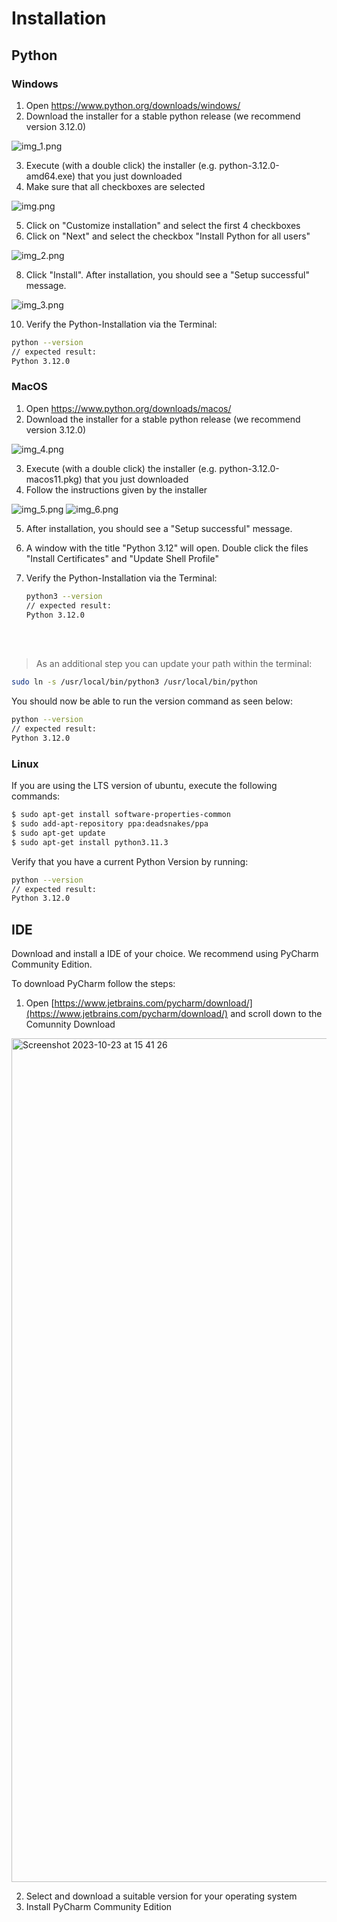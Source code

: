 # Installation

## Python

### Windows

1. Open https://www.python.org/downloads/windows/ 
2. Download the installer for a stable python release (we recommend version 3.12.0)

![img_1.png](assets/img/img_1.png)


3. Execute (with a double click) the installer (e.g. python-3.12.0-amd64.exe) that you just downloaded
4. Make sure that all checkboxes are selected

![img.png](assets/img/img.png)

5. Click on "Customize installation" and select the first 4 checkboxes
6. Click on "Next" and select the checkbox "Install Python for all users"

![img_2.png](assets/img/img_2.png)


8. Click "Install". After installation, you should see a "Setup successful" message.

![img_3.png](assets/img/img_3.png)


10. Verify the Python-Installation via the Terminal:

   ```bash
   python --version
   // expected result:
   Python 3.12.0
   ```

### MacOS

1. Open https://www.python.org/downloads/macos/ 
2. Download the installer for a stable python release (we recommend version 3.12.0)

![img_4.png](assets/img/img_4.png)


3. Execute (with a double click) the installer (e.g. python-3.12.0-macos11.pkg) that you just downloaded
4. Follow the instructions given by the installer

![img_5.png](assets/img/img_5.png)
![img_6.png](assets/img/img_6.png)

5. After installation, you should see a "Setup successful" message.
6. A window with the title "Python 3.12" will open. Double click the files "Install Certificates" and "Update Shell Profile"
7. Verify the Python-Installation via the Terminal:

   ```bash
   python3 --version
   // expected result:
   Python 3.12.0
   ```

<br>
<br>

> As an additional step you can update your path within the terminal: 
````bash
sudo ln -s /usr/local/bin/python3 /usr/local/bin/python
````

You should now be able to run the version command as seen below:
   ```bash
   python --version
   // expected result:
   Python 3.12.0
   ```


### __Linux__
If you are using the LTS version of ubuntu, execute the following commands:

```bash
$ sudo apt-get install software-properties-common
$ sudo add-apt-repository ppa:deadsnakes/ppa
$ sudo apt-get update
$ sudo apt-get install python3.11.3
``` 

Verify that you have a current Python Version by running:
```bash
python --version
// expected result:
Python 3.12.0
```

## IDE

Download and install a IDE of your choice. We recommend using PyCharm Community Edition.

To download PyCharm follow the steps:

1. Open [https://www.jetbrains.com/pycharm/download/](https://www.jetbrains.com/pycharm/download/) and scroll down to the Comunnity Download

<img width="1350" alt="Screenshot 2023-10-23 at 15 41 26" src="https://github.com/derech1e/python-beginner-course/assets/39240736/304ceb38-4aee-4783-bfbc-bd2276797b1e">

2. Select and download a suitable version for your operating system
3. Install PyCharm Community Edition

